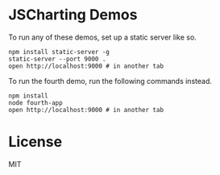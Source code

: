 # JSCharting Demos

To run any of these demos, set up a static server like so.

```shell
npm install static-server -g
static-server --port 9000 .
open http://localhost:9000 # in another tab
```

To run the fourth demo, run the following commands instead.

```shell
npm install
node fourth-app
open http://localhost:9000 # in another tab
```

# License

MIT
